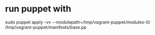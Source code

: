 # run puppet with

sudo puppet apply -vv  --modulepath=/tmp/vagrant-puppet/modules-0/ /tmp/vagrant-puppet/manifests/base.pp
